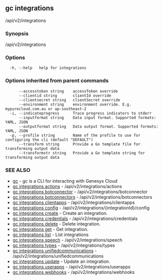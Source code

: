 ## gc integrations

/api/v2/integrations

### Synopsis

/api/v2/integrations

### Options

```
  -h, --help   help for integrations
```

### Options inherited from parent commands

```
      --accesstoken string    accessToken override
      --clientid string       clientId override
      --clientsecret string   clientSecret override
      --environment string    environment override. E.g. mypurecloud.com.au or ap-southeast-2
  -i, --indicateprogress      Trace progress indicators to stderr
      --inputformat string    Data input format. Supported formats: YAML, JSON
      --outputformat string   Data output format. Supported formats: YAML, JSON
  -p, --profile string        Name of the profile to use for configuring the cli (default "DEFAULT")
      --transform string      Provide a Go template file for transforming output data
      --transformstr string   Provide a Go template string for transforming output data
```

### SEE ALSO

* [gc](gc.html)	 - gc is a CLI for interacting with Genesys Cloud
* [gc integrations actions](gc_integrations_actions.html)	 - /api/v2/integrations/actions
* [gc integrations botconnector](gc_integrations_botconnector.html)	 - /api/v2/integrations/botconnector
* [gc integrations botconnectors](gc_integrations_botconnectors.html)	 - /api/v2/integrations/botconnectors
* [gc integrations clientapps](gc_integrations_clientapps.html)	 - /api/v2/integrations/clientapps
* [gc integrations config](gc_integrations_config.html)	 - /api/v2/integrations/{integrationId}/config
* [gc integrations create](gc_integrations_create.html)	 - Create an integration.
* [gc integrations credentials](gc_integrations_credentials.html)	 - /api/v2/integrations/credentials
* [gc integrations delete](gc_integrations_delete.html)	 - Delete integration.
* [gc integrations get](gc_integrations_get.html)	 - Get integration.
* [gc integrations list](gc_integrations_list.html)	 - List integrations
* [gc integrations speech](gc_integrations_speech.html)	 - /api/v2/integrations/speech
* [gc integrations types](gc_integrations_types.html)	 - /api/v2/integrations/types
* [gc integrations unifiedcommunications](gc_integrations_unifiedcommunications.html)	 - /api/v2/integrations/unifiedcommunications
* [gc integrations update](gc_integrations_update.html)	 - Update an integration.
* [gc integrations userapps](gc_integrations_userapps.html)	 - /api/v2/integrations/userapps
* [gc integrations webhooks](gc_integrations_webhooks.html)	 - /api/v2/integrations/webhooks


